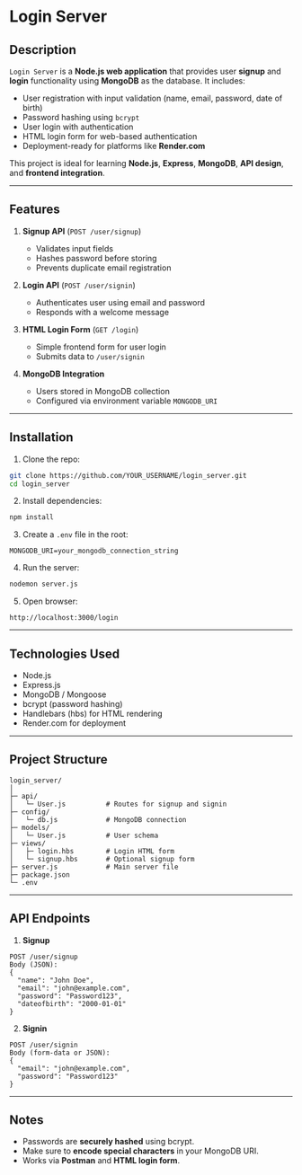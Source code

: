 # Login Server

## Description

`Login Server` is a **Node.js web application** that provides user **signup** and **login** functionality using **MongoDB** as the database. It includes:

- User registration with input validation (name, email, password, date of birth)
- Password hashing using `bcrypt`
- User login with authentication
- HTML login form for web-based authentication
- Deployment-ready for platforms like **Render.com**

This project is ideal for learning **Node.js**, **Express**, **MongoDB**, **API design**, and **frontend integration**.

---

## Features

1. **Signup API** (`POST /user/signup`)

   - Validates input fields
   - Hashes password before storing
   - Prevents duplicate email registration

2. **Login API** (`POST /user/signin`)

   - Authenticates user using email and password
   - Responds with a welcome message

3. **HTML Login Form** (`GET /login`)

   - Simple frontend form for user login
   - Submits data to `/user/signin`

4. **MongoDB Integration**

   - Users stored in MongoDB collection
   - Configured via environment variable `MONGODB_URI`

---

## Installation

1. Clone the repo:

```bash
git clone https://github.com/YOUR_USERNAME/login_server.git
cd login_server
```

2. Install dependencies:

```bash
npm install
```

3. Create a `.env` file in the root:

```env
MONGODB_URI=your_mongodb_connection_string
```

4. Run the server:

```bash
nodemon server.js
```

5. Open browser:

```
http://localhost:3000/login
```

---

## Technologies Used

- Node.js
- Express.js
- MongoDB / Mongoose
- bcrypt (password hashing)
- Handlebars (hbs) for HTML rendering
- Render.com for deployment

---

## Project Structure

```
login_server/
│
├─ api/
│   └─ User.js          # Routes for signup and signin
├─ config/
│   └─ db.js            # MongoDB connection
├─ models/
│   └─ User.js          # User schema
├─ views/
│   ├─ login.hbs        # Login HTML form
│   └─ signup.hbs       # Optional signup form
├─ server.js            # Main server file
├─ package.json
└─ .env
```

---

## API Endpoints

1. **Signup**

```
POST /user/signup
Body (JSON):
{
  "name": "John Doe",
  "email": "john@example.com",
  "password": "Password123",
  "dateofbirth": "2000-01-01"
}
```

2. **Signin**

```
POST /user/signin
Body (form-data or JSON):
{
  "email": "john@example.com",
  "password": "Password123"
}
```

---

## Notes

- Passwords are **securely hashed** using bcrypt.
- Make sure to **encode special characters** in your MongoDB URI.
- Works via **Postman** and **HTML login form**.

